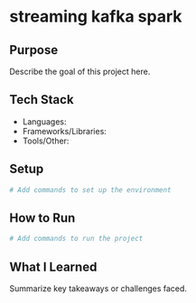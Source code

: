 # streaming kafka spark

## Purpose

Describe the goal of this project here.

## Tech Stack

- Languages:
- Frameworks/Libraries:
- Tools/Other:

## Setup

```bash
# Add commands to set up the environment
```

## How to Run

```bash
# Add commands to run the project
```

## What I Learned

Summarize key takeaways or challenges faced.

